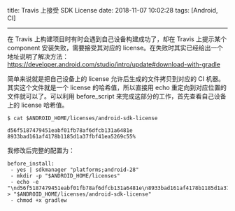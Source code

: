 title: Travis 上接受 SDK License
date: 2018-11-07 10:02:28
tags: [Android, CI]

---

在 Travis 上构建项目时有时会遇到自己设备构建成功了，却在 Travis 上提示某个 component 安装失败，需要接受其对应的 license。在失败时其实已经给出一个地址说明了解决方法：https://developer.android.com/studio/intro/update#download-with-gradle

<!--more-->

简单来说就是把自己设备上的 license 允许后生成的文件拷贝到对应的 CI 机器。其实这个文件就是一个 license 的哈希值，所以直接用 echo 重定向到对应位置的文件就可以了。可以利用 before_script 来完成这部分的工作，首先查看自己设备上的 license 哈希值。

```
$ cat $ANDROID_HOME/licenses/android-sdk-license

d56f5187479451eabf01fb78af6dfcb131a6481e
8933bad161af4178b1185d1a37fbf41ea5269c55%
```

我修改后完整的配置为：

```
before_install:
 - yes | sdkmanager "platforms;android-28"
 - mkdir -p "$ANDROID_HOME/licenses"
 - echo -e "\nd56f5187479451eabf01fb78af6dfcb131a6481e\n8933bad161af4178b1185d1a37fbf41ea5269c55" > "$ANDROID_HOME/licenses/android-sdk-license"
 - chmod +x gradlew
```
